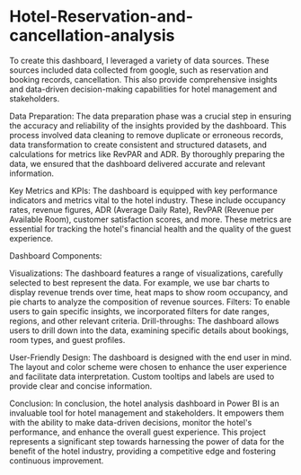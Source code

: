 # Hotel-Reservation-and-cancellation-analysis
To create this dashboard, I leveraged a variety of data sources. These sources included data collected from google, such as reservation and booking records, cancellation. This also provide comprehensive insights and data-driven decision-making capabilities for hotel management and stakeholders. 


Data Preparation:
The data preparation phase was a crucial step in ensuring the accuracy and reliability of the insights provided by the dashboard. 
This process involved data cleaning to remove duplicate or erroneous records, data transformation to create consistent and structured datasets,
and calculations for metrics like RevPAR and ADR. By thoroughly preparing the data, we ensured that the dashboard delivered accurate and relevant information.

Key Metrics and KPIs:
The dashboard is equipped with key performance indicators and metrics vital to the hotel industry.
These include occupancy rates, revenue figures, ADR (Average Daily Rate), RevPAR (Revenue per Available Room), customer satisfaction scores, and more.
These metrics are essential for tracking the hotel's financial health and the quality of the guest experience.

Dashboard Components:

Visualizations: The dashboard features a range of visualizations, carefully selected to best represent the data. For example, we use bar charts to display revenue trends over time, 
heat maps to show room occupancy, and pie charts to analyze the composition of revenue sources.
Filters: To enable users to gain specific insights, we incorporated filters for date ranges, regions, and other relevant criteria.
Drill-throughs: The dashboard allows users to drill down into the data, examining specific details about bookings, room types, and guest profiles.

User-Friendly Design:
The dashboard is designed with the end user in mind. The layout and color scheme were chosen to enhance the user experience and facilitate data interpretation.
Custom tooltips and labels are used to provide clear and concise information.

Conclusion:
In conclusion, the hotel analysis dashboard in Power BI is an invaluable tool for hotel management and stakeholders. It empowers them with the ability to make data-driven decisions, 
monitor the hotel's performance, and enhance the overall guest experience. 
This project represents a significant step towards harnessing the power of data for the benefit of the hotel industry, providing a competitive edge and fostering continuous improvement.
